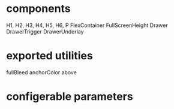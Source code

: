 # components

H1, H2, H3, H4, H5, H6, P
FlexContainer
FullScreenHeight
Drawer
DrawerTrigger
DrawerUnderlay

# exported utilities
fullBleed
anchorColor
above

# configerable parameters
